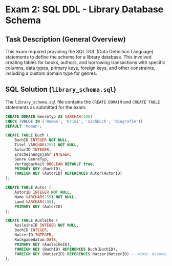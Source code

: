 # Exam 2: SQL DDL - Library Database Schema

## Task Description (General Overview)

This exam required providing the SQL DDL (Data Definition Language) statements to define the schema for a library database. This involved creating tables for books, authors, and borrowing transactions with specific columns, data types, primary keys, foreign keys, and other constraints, including a custom domain type for genres.

## SQL Solution (`library_schema.sql`)

The `library_schema.sql` file contains the `CREATE DOMAIN` and `CREATE TABLE` statements as submitted for the exam:

```sql
CREATE DOMAIN GenreTyp AS VARCHAR(100)
CHECK (VALUE IN ('Roman', 'Krimi', 'Sachbuch', 'Biografie'))
DEFAULT 'Roman';

CREATE TABLE Buch (
    BuchID INTEGER NOT NULL,
    Titel VARCHAR(255) NOT NULL,
    AutorID INTEGER,
    Erscheinungsjahr INTEGER,
    Genre GenreTyp,
    Verfügbarkeit BOOLEAN DEFAULT true,
    PRIMARY KEY (BuchID),
    FOREIGN KEY (AutorID) REFERENCES Autor(AutorID)
);

CREATE TABLE Autor (
    AutorID INTEGER NOT NULL,
    Name VARCHAR(255) NOT NULL,
    Land VARCHAR(100),
    PRIMARY KEY (AutorID)
);

CREATE TABLE Ausleihe (
    AusleiheID INTEGER NOT NULL,
    BuchID INTEGER,
    NutzerID INTEGER,
    Rückgabedatum DATE,
    PRIMARY KEY (AusleiheID),
    FOREIGN KEY (BuchID) REFERENCES Buch(BuchID),
    FOREIGN KEY (NutzerID) REFERENCES Nutzer(NutzerID) -- Note: Assumes Nutzer table exists or will be created.
);
